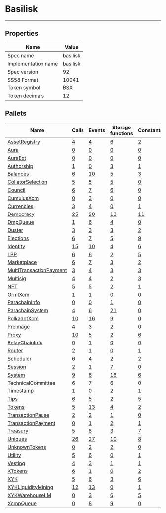 # Basilisk

---------

## Properties
| Name | Value |
| -------- | -------- |
| Spec name     | basilisk     |
| Implementation name     | basilisk     |
| Spec version     | 92     |
| SS58 Format     | 10041     |
| Token symbol      | BSX     |
| Token decimals      | 12     |

## Pallets
| Name | Calls | Events | Storage functions | Constants | Errors
| -------- | -------- | -------- | -------- | -------- | -------- |
| [AssetRegistry](assetregistry.md) | [4](assetregistry.md#calls) | [4](assetregistry.md#events) | [6](assetregistry.md#storage-functions) | [2](assetregistry.md#constants) | [8](assetregistry.md#errors)
| [Aura](aura.md) | [0](aura.md#calls) | [0](aura.md#events) | [0](aura.md#storage-functions) | [0](aura.md#constants) | [0](aura.md#errors)
| [AuraExt](auraext.md) | [0](auraext.md#calls) | [0](auraext.md#events) | [0](auraext.md#storage-functions) | [0](auraext.md#constants) | [0](auraext.md#errors)
| [Authorship](authorship.md) | [1](authorship.md#calls) | [0](authorship.md#events) | [3](authorship.md#storage-functions) | [1](authorship.md#constants) | [7](authorship.md#errors)
| [Balances](balances.md) | [6](balances.md#calls) | [10](balances.md#events) | [5](balances.md#storage-functions) | [3](balances.md#constants) | [8](balances.md#errors)
| [CollatorSelection](collatorselection.md) | [5](collatorselection.md#calls) | [5](collatorselection.md#events) | [5](collatorselection.md#storage-functions) | [0](collatorselection.md#constants) | [10](collatorselection.md#errors)
| [Council](council.md) | [6](council.md#calls) | [7](council.md#events) | [6](council.md#storage-functions) | [0](council.md#constants) | [10](council.md#errors)
| [CumulusXcm](cumulusxcm.md) | [0](cumulusxcm.md#calls) | [3](cumulusxcm.md#events) | [0](cumulusxcm.md#storage-functions) | [0](cumulusxcm.md#constants) | [0](cumulusxcm.md#errors)
| [Currencies](currencies.md) | [3](currencies.md#calls) | [4](currencies.md#events) | [0](currencies.md#storage-functions) | [1](currencies.md#constants) | [3](currencies.md#errors)
| [Democracy](democracy.md) | [25](democracy.md#calls) | [20](democracy.md#events) | [13](democracy.md#storage-functions) | [11](democracy.md#constants) | [29](democracy.md#errors)
| [DmpQueue](dmpqueue.md) | [1](dmpqueue.md#calls) | [6](dmpqueue.md#events) | [4](dmpqueue.md#storage-functions) | [0](dmpqueue.md#constants) | [2](dmpqueue.md#errors)
| [Duster](duster.md) | [3](duster.md#calls) | [3](duster.md#events) | [3](duster.md#storage-functions) | [2](duster.md#constants) | [6](duster.md#errors)
| [Elections](elections.md) | [6](elections.md#calls) | [7](elections.md#events) | [5](elections.md#storage-functions) | [9](elections.md#constants) | [17](elections.md#errors)
| [Identity](identity.md) | [15](identity.md#calls) | [10](identity.md#events) | [4](identity.md#storage-functions) | [6](identity.md#constants) | [16](identity.md#errors)
| [LBP](lbp.md) | [6](lbp.md#calls) | [6](lbp.md#events) | [2](lbp.md#storage-functions) | [5](lbp.md#constants) | [23](lbp.md#errors)
| [Marketplace](marketplace.md) | [6](marketplace.md#calls) | [7](marketplace.md#events) | [3](marketplace.md#storage-functions) | [2](marketplace.md#constants) | [12](marketplace.md#errors)
| [MultiTransactionPayment](multitransactionpayment.md) | [3](multitransactionpayment.md#calls) | [4](multitransactionpayment.md#events) | [3](multitransactionpayment.md#storage-functions) | [3](multitransactionpayment.md#constants) | [7](multitransactionpayment.md#errors)
| [Multisig](multisig.md) | [4](multisig.md#calls) | [4](multisig.md#events) | [2](multisig.md#storage-functions) | [3](multisig.md#constants) | [14](multisig.md#errors)
| [NFT](nft.md) | [5](nft.md#calls) | [5](nft.md#events) | [2](nft.md#storage-functions) | [1](nft.md#constants) | [7](nft.md#errors)
| [OrmlXcm](ormlxcm.md) | [1](ormlxcm.md#calls) | [1](ormlxcm.md#events) | [0](ormlxcm.md#storage-functions) | [0](ormlxcm.md#constants) | [3](ormlxcm.md#errors)
| [ParachainInfo](parachaininfo.md) | [0](parachaininfo.md#calls) | [0](parachaininfo.md#events) | [1](parachaininfo.md#storage-functions) | [0](parachaininfo.md#constants) | [0](parachaininfo.md#errors)
| [ParachainSystem](parachainsystem.md) | [4](parachainsystem.md#calls) | [6](parachainsystem.md#events) | [21](parachainsystem.md#storage-functions) | [0](parachainsystem.md#constants) | [8](parachainsystem.md#errors)
| [PolkadotXcm](polkadotxcm.md) | [10](polkadotxcm.md#calls) | [16](polkadotxcm.md#events) | [9](polkadotxcm.md#storage-functions) | [0](polkadotxcm.md#constants) | [13](polkadotxcm.md#errors)
| [Preimage](preimage.md) | [4](preimage.md#calls) | [3](preimage.md#events) | [2](preimage.md#storage-functions) | [0](preimage.md#constants) | [6](preimage.md#errors)
| [Proxy](proxy.md) | [10](proxy.md#calls) | [5](proxy.md#events) | [2](proxy.md#storage-functions) | [6](proxy.md#constants) | [8](proxy.md#errors)
| [RelayChainInfo](relaychaininfo.md) | [0](relaychaininfo.md#calls) | [1](relaychaininfo.md#events) | [0](relaychaininfo.md#storage-functions) | [0](relaychaininfo.md#constants) | [0](relaychaininfo.md#errors)
| [Router](router.md) | [2](router.md#calls) | [1](router.md#events) | [0](router.md#storage-functions) | [1](router.md#constants) | [6](router.md#errors)
| [Scheduler](scheduler.md) | [6](scheduler.md#calls) | [4](scheduler.md#events) | [2](scheduler.md#storage-functions) | [2](scheduler.md#constants) | [4](scheduler.md#errors)
| [Session](session.md) | [2](session.md#calls) | [1](session.md#events) | [7](session.md#storage-functions) | [0](session.md#constants) | [5](session.md#errors)
| [System](system.md) | [9](system.md#calls) | [6](system.md#events) | [16](system.md#storage-functions) | [6](system.md#constants) | [6](system.md#errors)
| [TechnicalCommittee](technicalcommittee.md) | [6](technicalcommittee.md#calls) | [7](technicalcommittee.md#events) | [6](technicalcommittee.md#storage-functions) | [0](technicalcommittee.md#constants) | [10](technicalcommittee.md#errors)
| [Timestamp](timestamp.md) | [1](timestamp.md#calls) | [0](timestamp.md#events) | [2](timestamp.md#storage-functions) | [1](timestamp.md#constants) | [0](timestamp.md#errors)
| [Tips](tips.md) | [6](tips.md#calls) | [5](tips.md#events) | [2](tips.md#storage-functions) | [5](tips.md#constants) | [6](tips.md#errors)
| [Tokens](tokens.md) | [5](tokens.md#calls) | [13](tokens.md#events) | [4](tokens.md#storage-functions) | [2](tokens.md#constants) | [8](tokens.md#errors)
| [TransactionPause](transactionpause.md) | [2](transactionpause.md#calls) | [2](transactionpause.md#events) | [1](transactionpause.md#storage-functions) | [0](transactionpause.md#constants) | [2](transactionpause.md#errors)
| [TransactionPayment](transactionpayment.md) | [0](transactionpayment.md#calls) | [1](transactionpayment.md#events) | [2](transactionpayment.md#storage-functions) | [1](transactionpayment.md#constants) | [0](transactionpayment.md#errors)
| [Treasury](treasury.md) | [5](treasury.md#calls) | [8](treasury.md#events) | [3](treasury.md#storage-functions) | [7](treasury.md#constants) | [5](treasury.md#errors)
| [Uniques](uniques.md) | [26](uniques.md#calls) | [27](uniques.md#events) | [10](uniques.md#storage-functions) | [8](uniques.md#constants) | [18](uniques.md#errors)
| [UnknownTokens](unknowntokens.md) | [0](unknowntokens.md#calls) | [2](unknowntokens.md#events) | [2](unknowntokens.md#storage-functions) | [0](unknowntokens.md#constants) | [3](unknowntokens.md#errors)
| [Utility](utility.md) | [5](utility.md#calls) | [6](utility.md#events) | [0](utility.md#storage-functions) | [1](utility.md#constants) | [1](utility.md#errors)
| [Vesting](vesting.md) | [4](vesting.md#calls) | [3](vesting.md#events) | [1](vesting.md#storage-functions) | [1](vesting.md#constants) | [6](vesting.md#errors)
| [XTokens](xtokens.md) | [6](xtokens.md#calls) | [1](xtokens.md#events) | [0](xtokens.md#storage-functions) | [2](xtokens.md#constants) | [19](xtokens.md#errors)
| [XYK](xyk.md) | [5](xyk.md#calls) | [6](xyk.md#events) | [3](xyk.md#storage-functions) | [6](xyk.md#constants) | [25](xyk.md#errors)
| [XYKLiquidityMining](xykliquiditymining.md) | [12](xykliquiditymining.md#calls) | [13](xykliquiditymining.md#events) | [0](xykliquiditymining.md#storage-functions) | [1](xykliquiditymining.md#constants) | [9](xykliquiditymining.md#errors)
| [XYKWarehouseLM](xykwarehouselm.md) | [0](xykwarehouselm.md#calls) | [3](xykwarehouselm.md#events) | [6](xykwarehouselm.md#storage-functions) | [5](xykwarehouselm.md#constants) | [29](xykwarehouselm.md#errors)
| [XcmpQueue](xcmpqueue.md) | [0](xcmpqueue.md#calls) | [8](xcmpqueue.md#events) | [9](xcmpqueue.md#storage-functions) | [0](xcmpqueue.md#constants) | [5](xcmpqueue.md#errors)